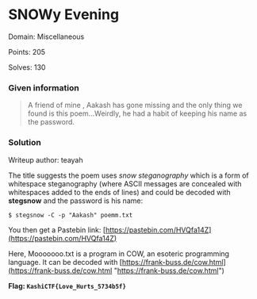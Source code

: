 # SNOWy Evening

Domain: Miscellaneous

Points: 205

Solves: 130

### Given information

> A friend of mine , Aakash has gone missing and the only thing we found is this poem...Weirdly, he had a habit of keeping his name as the password.

### Solution

Writeup author: teayah

The title suggests the poem uses *snow steganography* which is a form of whitespace steganography (where ASCII messages are concealed with whitespaces added to the ends of lines) and could be decoded with **stegsnow** and the password is his name: 
```
$ stegsnow -C -p "Aakash" poemm.txt
```
You then get a Pastebin link: [https://pastebin.com/HVQfa14Z](https://pastebin.com/HVQfa14Z)

Here, Mooooooo.txt is a program in COW, an esoteric programming language. It can be decoded with [https://frank-buss.de/cow.html](https://frank-buss.de/cow.html "https://frank-buss.de/cow.html")

**Flag: `KashiCTF{Love_Hurts_5734b5f}`**
